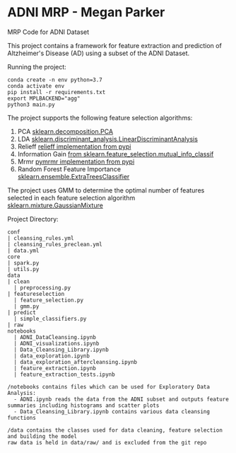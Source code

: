 # ADNI MRP - Megan Parker
MRP Code for ADNI Dataset

This project contains a framework for feature extraction and prediction of Altzheimer's Disease (AD) using a subset of the ADNI Dataset.


Running the project:
```
conda create -n env python=3.7
conda activate env
pip install -r requirements.txt
export MPLBACKEND="agg"
python3 main.py
```

The project supports the following feature selection algorithms:
  1. PCA [sklearn.decomposition.PCA](https://scikit-learn.org/stable/modules/generated/sklearn.decomposition.PCA.html)
  2. LDA [sklearn.discriminant_analysis.LinearDiscriminantAnalysis](https://scikit-learn.org/stable/modules/generated/sklearn.discriminant_analysis.LinearDiscriminantAnalysis.html)
  3. Relieff [relieff implementation from pypi](https://pypi.org/project/ReliefF/)
  4. Information Gain [from sklearn.feature_selection.mutual_info_classif](https://scikit-learn.org/stable/modules/generated/sklearn.feature_selection.mutual_info_classif.html)
  5. Mrmr [pymrmr implementation from pypi](https://pypi.org/project/pymrmr/)
  6. Random Forest Feature Importance [sklearn.ensemble.ExtraTreesClassifier](https://scikit-learn.org/stable/modules/generated/sklearn.ensemble.ExtraTreesClassifier.html)

The project uses GMM to determine the optimal number of features selected in each feature selection algorithm [sklearn.mixture.GaussianMixture](https://scikit-learn.org/stable/modules/generated/sklearn.mixture.GaussianMixture.html)

Project Directory:
```
conf
| cleansing_rules.yml
| cleansing_rules_preclean.yml
| data.yml
core
| spark.py
| utils.py
data
| clean
  | preprocessing.py
| featureselection
  | feature_selection.py
  | gmm.py
| predict
  | simple_classifiers.py
| raw
notebooks
  | ADNI_DataCleansing.ipynb
  | ADNI_visualizations.ipynb
  | Data_Cleansing_Library.ipynb
  | data_exploration.ipynb
  | data_exploration_aftercleansing.ipynb
  | feature_extraction.ipynb
  | feature_extraction_tests.ipynb

/notebooks contains files which can be used for Exploratory Data Analysis:
  - ADNI.ipynb reads the data from the ADNI subset and outputs feature summaries including histograms and scatter plots
  - Data_Cleansing_Library.ipynb contains various data cleansing functions

/data contains the classes used for data cleaning, feature selection and building the model
raw data is held in data/raw/ and is excluded from the git repo
